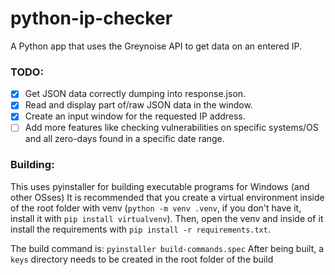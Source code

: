 # python-ip-checker
A Python app that uses the Greynoise API to get data on an entered IP.


### TODO:

- [x] Get JSON data correctly dumping into response.json.
- [x] Read and display part of/raw JSON data in the window.
- [x] Create an input window for the requested IP address.
- [ ] Add more features like checking vulnerabilities on specific systems/OS and 
all zero-days found in a specific date range.

### Building:
This uses pyinstaller for building executable programs for Windows (and other OSses)
It is recommended that you create a virtual environment inside of the root folder with venv (```python -m venv .venv```, if you don't have it, install it with ```pip install virtualvenv```). 
Then, open the venv and inside of it install the requirements with ```pip install -r requirements.txt```.

The build command is: ```pyinstaller build-commands.spec```
After being built, a ```keys``` directory needs to be created in the root folder of the build
